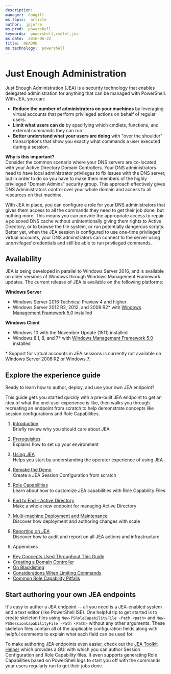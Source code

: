 ```yaml
---
description:  
manager:  dongill
ms.topic:  article
author:  jpjofre
ms.prod:  powershell
keywords:  powershell,cmdlet,jea
ms.date:  2016-06-22
title:  README
ms.technology:  powershell
---
```


# Just Enough Administration
Just Enough Administration (JEA) is a security technology that enables delegated administration for anything that can be managed with PowerShell.
With JEA, you can:
- **Reduce the number of administrators on your machines** by leveraging virtual accounts that perform privileged actions on behalf of regular users.
- **Limit what users can do** by specifying which cmdlets, functions, and external commands they can run.
- **Better understand what your users are doing** with "over the shoulder" transcriptions that show you exactly what commands a user executed during a session.

**Why is this important?**  
Consider the common scenario where your DNS servers are co-located with your Active Directory Domain Controllers.
Your DNS administrators need to have local administrator privileges to fix issues with the DNS server, but in order to do so you have to make them members of the highly privileged "Domain Admins" security group.
This approach effectively gives DNS Administrators control over your whole domain and access to all resources on that machine.

With JEA in place, you can configure a role for your DNS administrators that gives them access to all the commands they need to get their job done, but nothing more.
This means you can provide the appropriate access to repair a poisoned DNS cache without unintentionally giving them rights to Active Directory, or to browse the file system, or run potentially dangerous scripts.
Better yet, when the JEA session is configured to use one-time privileged virtual accounts, your DNS adminstrators can connect to the server using *unprivileged* credentials and still be able to run privileged commands.

## Availability
JEA is being developed in parallel to Windows Server 2016, and is available on older versions of Windows through Windows Management Framework updates.
The current release of JEA is available on the following platforms:

**Windows Server**
- Windows Server 2016 Technical Preview 4 and higher
- Windows Server 2012 R2, 2012, and 2008 R2\* with [Windows Management Framework 5.0](https://www.microsoft.com/en-us/download/details.aspx?id=50395) installed

**Windows Client**
- Windows 10 with the November Update (1511) installed
- Windows 8.1, 8, and 7\* with [Windows Management Framework 5.0](https://www.microsoft.com/en-us/download/details.aspx?id=50395) installed

\* Support for virtual accounts in JEA sessions is currently not available on Windows Server 2008 R2 or Windows 7.


## Explore the experience guide
Ready to learn how to author, deploy, and use your own JEA endpoint?

This guide gets you started quickly with a pre-built JEA endpoint to get an idea of what the end-user experience is like, then walks you through recreating an endpoint from scratch to help demonstrate concepts like session configurations and Role Capabilities.

1.	[Introduction](introduction.md)   
Briefly review why you should care about JEA

2.	[Prerequisites](prerequisites.md)  
Explains how to set up your environment

3.	[Using JEA](using-jea.md)  
Helps you start by understanding the operator experience of using JEA

4.	[Remake the Demo](remake-the-demo-endpoint.md)  
Create a JEA Session Configuration from scratch

5.	[Role Capabilities](role-capabilities.md)  
Learn about how to customize JEA capabilities with Role Capability Files

6.	[End to End - Active Directory](end-to-end---active-directory.md)  
Make a whole new endpoint for managing Active Directory

7.	[Multi-machine Deployment and Maintenance](multi-machine-deployment-and-maintenance.md)  
Discover how deployment and authoring changes with scale

8.	[Reporting on JEA](reporting-on-jea.md)  
Discover how to audit and report on all JEA actions and infrastructure

9.	Appendixes
  - [Key Concepts Used Throughout This Guide](key-concepts-used-throughout-this-guide.md)  
  -  [Creating a Domain Controller](creating-a-domain-controller.md)  
  -  [On Blacklisting](on-blacklisting.md)  
  -  [Considerations When Limiting Commands](considerations-when-limiting-commands.md)  
  -  [Common Role Capability Pitfalls](common-role-capability-pitfalls.md)

## Start authoring your own JEA endpoints
It's easy to author a JEA endpoint -- all you need is a JEA-enabled system and a text editor (like PowerShell ISE).
One helpful tip to get started is to create skeleton files using `New-PSRoleCapabilityFile -Path <path>` and `New-PSSessionCapabilityFile -Path <Path>` without any other arguments.
These skeleton files contain all of the applicable configuration fields along with helpful comments to explain what each field can be used for.

To make authoring JEA endpoints even easier, check out the [JEA Toolkit Helper](http://blogs.technet.com/b/privatecloud/archive/2015/12/20/introducing-the-updated-jea-helper-tool.aspx) which provides a GUI with which you can author Session Configuration and Role Capability files.
It even supports generating Role Capabilities based on PowerShell logs to start you off with the commands your users regularly run to get their jobs done.

